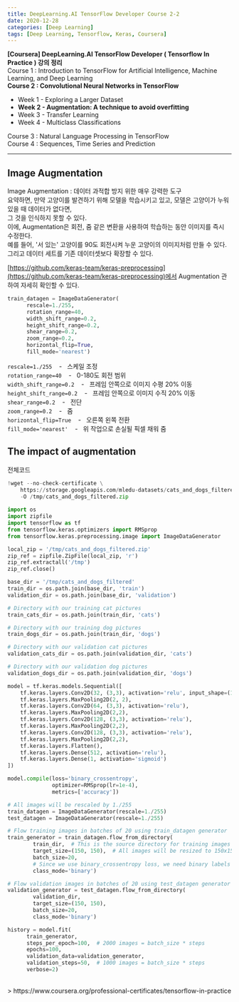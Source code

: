 ```yaml
---
title: DeepLearning.AI TensorFlow Developer Course 2-2
date: 2020-12-28
categories: [Deep Learning]
tags: [Deep Learning, Tensorflow, Keras, Coursera]
---
```


**[Coursera] DeepLearning.AI TensorFlow Developer ( Tensorflow In Practice ) 강의 정리**  
Course 1 : Introduction to TensorFlow for Artificial Intelligence, Machine Learning, and Deep Learning  
**Course 2 : Convolutional Neural Networks in TensorFlow**  
- Week 1 - Exploring a Larger Dataset
- **Week 2 - Augmentation: A technique to avoid overfitting**
- Week 3 - Transfer Learning
- Week 4 - Multiclass Classifications

Course 3 : Natural Language Processing in TensorFlow  
Course 4 : Sequences, Time Series and Prediction

---  

## Image Augmentation

Image Augmentation : 데이터 과적합 방지 위한 매우 강력한 도구  
요약하면, 만약 고양이를 발견하기 위해 모델을 학습시키고 있고, 모델은 고양이가 누워있을 때 데이터가 없다면,  
그 것을 인식하지 못할 수 있다.  
이에, Augmentation은 회전, 줌 같은 변환을 사용하여 학습하는 동안 이미지를 즉시 수정한다.  
예를 들어, '서 있는' 고양이를 90도 회전시켜 누운 고양이의 이미지처럼 만들 수 있다.  
그리고 데이터 세트를 기존 데이터셋보다 확장할 수 있다.

[https://github.com/keras-team/keras-preprocessing](https://github.com/keras-team/keras-preprocessing)에서 Augmentation 관하여 자세히 확인할 수 있다.  
```python
train_datagen = ImageDataGenerator(
      rescale=1./255,
      rotation_range=40,
      width_shift_range=0.2,
      height_shift_range=0.2,
      shear_range=0.2,
      zoom_range=0.2,
      horizontal_flip=True,
      fill_mode='nearest')
```
`rescale=1./255` &nbsp;&nbsp; - &nbsp; 스케일 조정  
`rotation_range=40` &nbsp;&nbsp; - &nbsp; 0-180도 회전 범위  
`width_shift_range=0.2` &nbsp;&nbsp; - &nbsp; 프레임 안쪽으로 이미지 수평 20% 이동  
`height_shift_range=0.2` &nbsp;&nbsp; - &nbsp; 프레임 안쪽으로 이미지 수직 20% 이동  
`shear_range=0.2` &nbsp;&nbsp; - &nbsp; 전단  
`zoom_range=0.2` &nbsp;&nbsp; - &nbsp; 줌  
`horizontal_flip=True` &nbsp;&nbsp; - &nbsp; 오른쪽 왼쪽 전환  
`fill_mode='nearest'` &nbsp;&nbsp; - &nbsp; 위 작업으로 손실될 픽셀 채워 줌



## The impact of augmentation
전체코드
```python
!wget --no-check-certificate \
    https://storage.googleapis.com/mledu-datasets/cats_and_dogs_filtered.zip \
    -O /tmp/cats_and_dogs_filtered.zip
  
import os
import zipfile
import tensorflow as tf
from tensorflow.keras.optimizers import RMSprop
from tensorflow.keras.preprocessing.image import ImageDataGenerator

local_zip = '/tmp/cats_and_dogs_filtered.zip'
zip_ref = zipfile.ZipFile(local_zip, 'r')
zip_ref.extractall('/tmp')
zip_ref.close()

base_dir = '/tmp/cats_and_dogs_filtered'
train_dir = os.path.join(base_dir, 'train')
validation_dir = os.path.join(base_dir, 'validation')

# Directory with our training cat pictures
train_cats_dir = os.path.join(train_dir, 'cats')

# Directory with our training dog pictures
train_dogs_dir = os.path.join(train_dir, 'dogs')

# Directory with our validation cat pictures
validation_cats_dir = os.path.join(validation_dir, 'cats')

# Directory with our validation dog pictures
validation_dogs_dir = os.path.join(validation_dir, 'dogs')

model = tf.keras.models.Sequential([
    tf.keras.layers.Conv2D(32, (3,3), activation='relu', input_shape=(150, 150, 3)),
    tf.keras.layers.MaxPooling2D(2, 2),
    tf.keras.layers.Conv2D(64, (3,3), activation='relu'),
    tf.keras.layers.MaxPooling2D(2,2),
    tf.keras.layers.Conv2D(128, (3,3), activation='relu'),
    tf.keras.layers.MaxPooling2D(2,2),
    tf.keras.layers.Conv2D(128, (3,3), activation='relu'),
    tf.keras.layers.MaxPooling2D(2,2),
    tf.keras.layers.Flatten(),
    tf.keras.layers.Dense(512, activation='relu'),
    tf.keras.layers.Dense(1, activation='sigmoid')
])

model.compile(loss='binary_crossentropy',
              optimizer=RMSprop(lr=1e-4),
              metrics=['accuracy'])

# All images will be rescaled by 1./255
train_datagen = ImageDataGenerator(rescale=1./255)
test_datagen = ImageDataGenerator(rescale=1./255)

# Flow training images in batches of 20 using train_datagen generator
train_generator = train_datagen.flow_from_directory(
        train_dir,  # This is the source directory for training images
        target_size=(150, 150),  # All images will be resized to 150x150
        batch_size=20,
        # Since we use binary_crossentropy loss, we need binary labels
        class_mode='binary')

# Flow validation images in batches of 20 using test_datagen generator
validation_generator = test_datagen.flow_from_directory(
        validation_dir,
        target_size=(150, 150),
        batch_size=20,
        class_mode='binary')

history = model.fit(
      train_generator,
      steps_per_epoch=100,  # 2000 images = batch_size * steps
      epochs=100,
      validation_data=validation_generator,
      validation_steps=50,  # 1000 images = batch_size * steps
      verbose=2)
```



<br/>
> https://www.coursera.org/professional-certificates/tensorflow-in-practice

